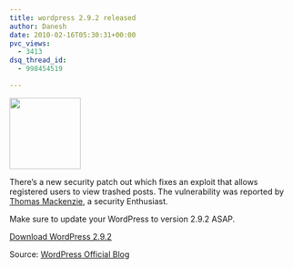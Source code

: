 ```yaml
---
title: wordpress 2.9.2 released
author: Danesh
date: 2010-02-16T05:30:31+00:00
pvc_views:
  - 3413
dsq_thread_id:
  - 998454519

---
```

<img loading="lazy" class="alignnone size-full wp-image-781" title="WordPress" src="/wp-content/uploads/2008/08/wordpresslogo.jpg" alt="" width="125" height="125" />

There&#8217;s a new security patch out which fixes an exploit that allows  registered users to view trashed posts. The vulnerability was reported by [Thomas Mackenzie][1], a security Enthusiast.

Make sure to update your WordPress to version 2.9.2 ASAP.

[Download WordPress 2.9.2][2]

Source: [WordPress Official Blog][3]

 [1]: http://tmacuk.co.uk/
 [2]: http://wordpress.org/download/
 [3]: http://wordpress.org/development/2010/02/wordpress-2-9-2/